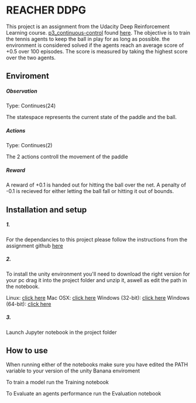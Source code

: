 # REACHER DDPG 
This project is an assignment from the Udacity Deep Reinforcement Learning course. [p3_continuous-control](https://github.com/udacity/deep-reinforcement-learning/tree/master/p3_collab-compet) found [here](https://github.com/udacity/deep-reinforcement-learning#dependencies). The objective is to train the tennis agents to keep the ball in play for as long as possible. the environment is considered solved if the agents reach an average score of +0.5 over 100 episodes. The score is measured by taking the highest score over the two agents.

## Enviroment

##### Observation

Type: Continues(24)

The statespace represents the current state of the paddle and the ball.

##### Actions
Type: Continues(2)

The 2 actions controll the movement of the paddle

##### Reward

A reward of +0.1 is handed out for hitting the ball over the net. A penalty of -0.1 is recieved for either letting the ball fall or hitting it out of bounds.

## Installation and setup

##### 1.
For the dependancies to this project please follow the instructions from the assignment github [here](https://github.com/udacity/deep-reinforcement-learning#dependencies)

##### 2.
To install the unity environment you'll need to download the right version for your pc drag it into the project folder and unzip it, aswell as edit the path in the notebook.

Linux: [click here](https://s3-us-west-1.amazonaws.com/udacity-drlnd/P3/Tennis/Tennis_Linux.zip)
Mac OSX: [click here](https://s3-us-west-1.amazonaws.com/udacity-drlnd/P3/Tennis/Tennis.app.zip)
Windows (32-bit): [click here](https://s3-us-west-1.amazonaws.com/udacity-drlnd/P3/Tennis/Tennis_Windows_x86.zip)
Windows (64-bit): [click here](https://s3-us-west-1.amazonaws.com/udacity-drlnd/P3/Tennis/Tennis_Windows_x86_64.zip)

##### 3.
Launch Jupyter notebook in the project folder

## How to use
When running either of the notebooks make sure you have edited the PATH variable to your version of the unity Banana enviroment

To train a model run the Training notebook

To Evaluate an agents performance run the Evaluation notebook
